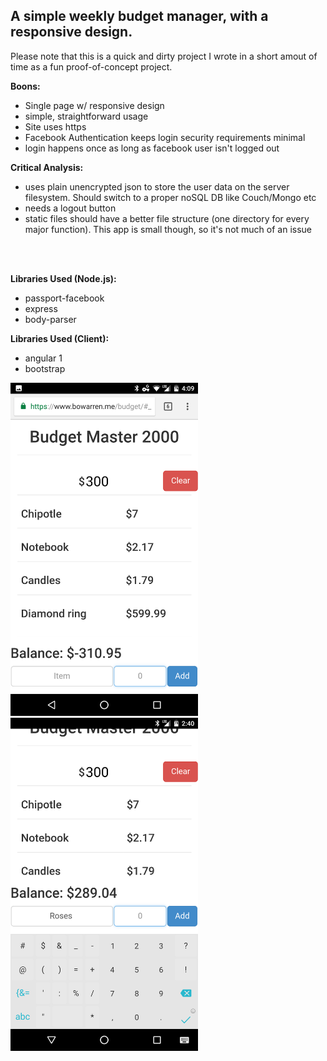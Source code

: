 ## A simple weekly budget manager, with a responsive design.

Please note that this is a quick and dirty project I wrote in a short amout of time as a fun proof-of-concept project.

**Boons:**
  - Single page w/ responsive design
  - simple, straightforward usage
  - Site uses https
  - Facebook Authentication keeps login security requirements minimal
  - login happens once as long as facebook user isn't logged out

**Critical Analysis:**
  - uses plain unencrypted json to store the user data on the server filesystem.  Should switch to a proper noSQL DB like Couch/Mongo etc
  - needs a logout button
  - static files should have a better file structure (one directory for every major function). This app is small though, so it's not much of an issue

<br />
<br />

**Libraries Used (Node.js):**
  - passport-facebook
  - express
  - body-parser

**Libraries Used (Client):**
  - angular 1
  - bootstrap


<img src="https://raw.githubusercontent.com/bhwarren/BudgetMaster-2000/master/Screenshot_20170908-160949.png" alt="Screenshot" width="300px" /> <img src="https://raw.githubusercontent.com/bhwarren/BudgetMaster-2000/master/Screenshot_20170908-144040.png" alt="Adding Screenshot" width="300px" />

